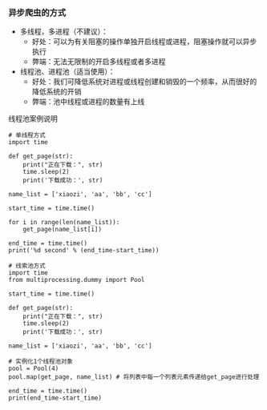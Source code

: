 ### 异步爬虫的方式 ###
* 多线程，多进程（不建议）：
  * 好处：可以为有关阻塞的操作单独开启线程或进程，阻塞操作就可以异步执行
  * 弊端：无法无限制的开启多线程或者多进程
* 线程池、进程池（适当使用）：
  * 好处：我们可降低系统对进程或线程创建和销毁的一个频率，从而很好的降低系统的开销
  * 弊端：池中线程或进程的数量有上线

线程池案例说明
```
# 单线程方式
import time

def get_page(str):
    print("正在下载：", str)
    time.sleep(2)
    print('下载成功：', str)

name_list = ['xiaozi', 'aa', 'bb', 'cc']

start_time = time.time()

for i in range(len(name_list)):
    get_page(name_list[i])

end_time = time.time()
print('%d second' % (end_time-start_time))
```
```
# 线索池方式
import time
from multiprocessing.dummy import Pool

start_time = time.time()

def get_page(str):
    print("正在下载：", str)
    time.sleep(2)
    print('下载成功：', str)

name_list = ['xiaozi', 'aa', 'bb', 'cc']

# 实例化1个线程池对象
pool = Pool(4)
pool.map(get_page, name_list) # 将列表中每一个列表元素传递给get_page进行处理

end_time = time.time()
print(end_time-start_time)
```
